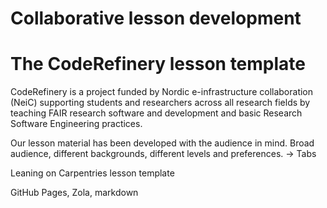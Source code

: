 # Collaborative lesson development

#


# The CodeRefinery lesson template

CodeRefinery is a project funded by Nordic e-infrastructure collaboration (NeiC) 
supporting students and researchers across all research fields by teaching FAIR research software and development
and basic Research Software Engineering practices.

Our lesson material has been developed with the audience in mind. 
Broad audience, different backgrounds, different levels and preferences. -> Tabs

Leaning on Carpentries lesson template

GitHub Pages, Zola, markdown


